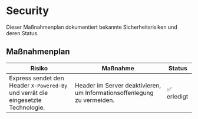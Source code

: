 # Security

Dieser Maßnahmenplan dokumentiert bekannte Sicherheitsrisiken und deren Status.

## Maßnahmenplan

| Risiko | Maßnahme | Status |
| --- | --- | --- |
| Express sendet den Header `X-Powered-By` und verrät die eingesetzte Technologie. | Header im Server deaktivieren, um Informationsoffenlegung zu vermeiden. | ✅ erledigt |
